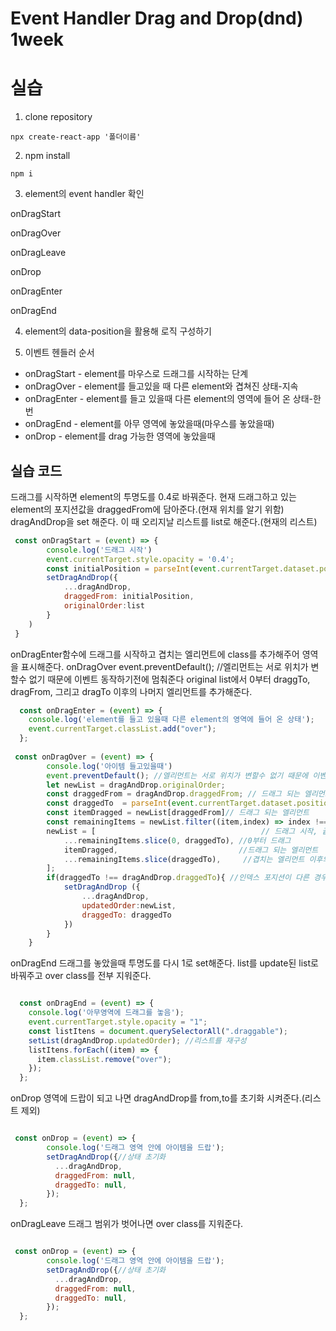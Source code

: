 # Event Handler Drag and Drop(dnd) 1week

# 실습

1. clone repository
```
npx create-react-app '폴더이름'
```

2. npm install

```
npm i
```

3. element의 event handler 확인

onDragStart

onDragOver

onDragLeave

onDrop

onDragEnter

onDragEnd

4. element의 data-position을 활용해 로직 구성하기

5. 이벤트 헨들러 순서
  - onDragStart - element를 마우스로 드래그를 시작하는 단계
  - onDragOver - element를 들고있을 때 다른 element와 겹쳐진 상태-지속
  - onDragEnter - element를 들고 있을때 다른 element의 영역에 들어 온 상태-한번
  - onDragEnd -  element를 아무 영역에 놓았을때(마우스를 놓았을때)
  - onDrop - element를 drag 가능한 영역에 놓았을때

## 실습 코드
드래그를 시작하면 element의 투명도를 0.4로 바꿔준다.
현재 드래그하고 있는 element의 포지션값을 draggedFrom에 담아준다.(현재 위치를 알기 위함)
dragAndDrop을 set 해준다. 이 때 오리지날 리스트를 list로 해준다.(현재의 리스트)
```javascript
 const onDragStart = (event) => {
        console.log('드래그 시작')
        event.currentTarget.style.opacity = '0.4';
        const initialPosition = parseInt(event.currentTarget.dataset.position)//배열 인덱스
        setDragAndDrop({
            ...dragAndDrop,
            draggedFrom: initialPosition,
            originalOrder:list
        }
    )
 }
```

onDragEnter함수에 드래그를 시작하고 겹치는 엘리먼트에 class를 추가해주어 영역을 표시해준다.
onDragOver event.preventDefault(); //엘리먼트는 서로 위치가 변할수 없기 때문에 이벤트 동작하기전에 멈춰준다
original list에서 0부터 draggTo, dragFrom, 그리고 dragTo 이후의 나머지 엘리먼트를 추가해준다.
```javascript
  const onDragEnter = (event) => { 
    console.log('element를 들고 있을때 다른 element의 영역에 들어 온 상태');
    event.currentTarget.classList.add("over");
  };
  
 const onDragOver = (event) => {
        console.log('아이템 들고있을때')
        event.preventDefault(); //엘리먼트는 서로 위치가 변할수 없기 때문에 이벤트 동작하기전에 멈춰준다
        let newList = dragAndDrop.originalOrder;
        const draggedFrom = dragAndDrop.draggedFrom; // 드래그 되는 엘리먼트 인덱스
        const draggedTo  = parseInt(event.currentTarget.dataset.position); //놓을 수 있는 영역의 인덱스(끝), 겹쳐있는 인덱스
        const itemDragged = newList[draggedFrom]// 드래그 되는 엘리먼트
        const remainingItems = newList.filter((item,index) => index !== draggedFrom) // 드래그하고있는 엘리먼트 빼고 배열목록
        newList = [										// 드래그 시작, 끝 인덱스를 활용해 새로운 배열로 반환해줌
            ...remainingItems.slice(0, draggedTo), //0부터 드래그 
            itemDragged,                           //드래그 되는 엘리먼트
            ...remainingItems.slice(draggedTo),     //겹치는 엘리먼트 이후의 배열 반환
        ];
        if(draggedTo !== dragAndDrop.draggedTo){ //인덱스 포지션이 다른 경우에만 set 해준다
            setDragAndDrop ({
                ...dragAndDrop,
                updatedOrder:newList,
                draggedTo: draggedTo
            })
        }
    }
```

onDragEnd  드래그를 놓았을때 투명도를 다시 1로 set해준다.
list를 update된 list로 바꿔주고 over class를 전부 지워준다.

```javascript 

  const onDragEnd = (event) => {
    console.log('아무영역에 드래그를 놓음');
    event.currentTarget.style.opacity = "1";
    const listItens = document.querySelectorAll(".draggable");
    setList(dragAndDrop.updatedOrder); //리스트를 재구성
    listItens.forEach((item) => {
      item.classList.remove("over");
    });
  };
```

onDrop  영역에 드랍이 되고 나면 dragAndDrop를  from,to를 초기화 시켜준다.(리스트 제외)


```javascript 

 const onDrop = (event) => {
        console.log('드래그 영역 안에 아이템을 드랍');
        setDragAndDrop({//상태 초기화
          ...dragAndDrop,
          draggedFrom: null,
          draggedTo: null,
        });
  };
```

onDragLeave  드래그 범위가 벗어나면 over class를 지워준다.


```javascript 

 const onDrop = (event) => {
        console.log('드래그 영역 안에 아이템을 드랍');
        setDragAndDrop({//상태 초기화
          ...dragAndDrop,
          draggedFrom: null,
          draggedTo: null,
        });
  };
```
